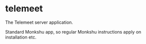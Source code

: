 # telemeet
The Telemeet server application.

Standard Monkshu app, so regular Monkshu instructions apply on installation etc.
